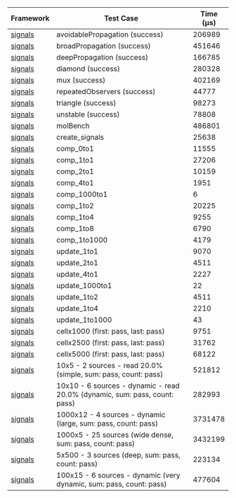 | Framework | Test Case | Time (μs) |
| --- | --- | --- |
| [signals](https://github.com/rodydavis/signals.dart) | avoidablePropagation (success) | 206989 |
| [signals](https://github.com/rodydavis/signals.dart) | broadPropagation (success) | 451646 |
| [signals](https://github.com/rodydavis/signals.dart) | deepPropagation (success) | 166785 |
| [signals](https://github.com/rodydavis/signals.dart) | diamond (success) | 280328 |
| [signals](https://github.com/rodydavis/signals.dart) | mux (success) | 402169 |
| [signals](https://github.com/rodydavis/signals.dart) | repeatedObservers (success) | 44777 |
| [signals](https://github.com/rodydavis/signals.dart) | triangle (success) | 98273 |
| [signals](https://github.com/rodydavis/signals.dart) | unstable (success) | 78808 |
| [signals](https://github.com/rodydavis/signals.dart) | molBench | 486801 |
| [signals](https://github.com/rodydavis/signals.dart) | create_signals | 25638 |
| [signals](https://github.com/rodydavis/signals.dart) | comp_0to1 | 11555 |
| [signals](https://github.com/rodydavis/signals.dart) | comp_1to1 | 27206 |
| [signals](https://github.com/rodydavis/signals.dart) | comp_2to1 | 10159 |
| [signals](https://github.com/rodydavis/signals.dart) | comp_4to1 | 1951 |
| [signals](https://github.com/rodydavis/signals.dart) | comp_1000to1 | 6 |
| [signals](https://github.com/rodydavis/signals.dart) | comp_1to2 | 20225 |
| [signals](https://github.com/rodydavis/signals.dart) | comp_1to4 | 9255 |
| [signals](https://github.com/rodydavis/signals.dart) | comp_1to8 | 6790 |
| [signals](https://github.com/rodydavis/signals.dart) | comp_1to1000 | 4179 |
| [signals](https://github.com/rodydavis/signals.dart) | update_1to1 | 9070 |
| [signals](https://github.com/rodydavis/signals.dart) | update_2to1 | 4511 |
| [signals](https://github.com/rodydavis/signals.dart) | update_4to1 | 2227 |
| [signals](https://github.com/rodydavis/signals.dart) | update_1000to1 | 22 |
| [signals](https://github.com/rodydavis/signals.dart) | update_1to2 | 4511 |
| [signals](https://github.com/rodydavis/signals.dart) | update_1to4 | 2210 |
| [signals](https://github.com/rodydavis/signals.dart) | update_1to1000 | 43 |
| [signals](https://github.com/rodydavis/signals.dart) | cellx1000 (first: pass, last: pass) | 9751 |
| [signals](https://github.com/rodydavis/signals.dart) | cellx2500 (first: pass, last: pass) | 31762 |
| [signals](https://github.com/rodydavis/signals.dart) | cellx5000 (first: pass, last: pass) | 68122 |
| [signals](https://github.com/rodydavis/signals.dart) | 10x5 - 2 sources - read 20.0% (simple, sum: pass, count: pass) | 521812 |
| [signals](https://github.com/rodydavis/signals.dart) | 10x10 - 6 sources - dynamic - read 20.0% (dynamic, sum: pass, count: pass) | 282993 |
| [signals](https://github.com/rodydavis/signals.dart) | 1000x12 - 4 sources - dynamic (large, sum: pass, count: pass) | 3731478 |
| [signals](https://github.com/rodydavis/signals.dart) | 1000x5 - 25 sources (wide dense, sum: pass, count: pass) | 3432199 |
| [signals](https://github.com/rodydavis/signals.dart) | 5x500 - 3 sources (deep, sum: pass, count: pass) | 223134 |
| [signals](https://github.com/rodydavis/signals.dart) | 100x15 - 6 sources - dynamic (very dynamic, sum: pass, count: pass) | 477604 |
